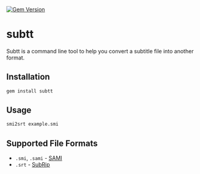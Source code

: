 [![Gem Version](https://badge.fury.io/rb/subtt.svg)](https://badge.fury.io/rb/subtt)
# subtt

Subtt is a command line tool to help you convert a subtitle file into another format.

## Installation

```sh
gem install subtt
```

## Usage

```sh
smi2srt example.smi
```

## Supported File Formats

- `.smi`, `.sami` - [SAMI](https://en.wikipedia.org/wiki/SAMI)
- `.srt` - [SubRip](https://en.wikipedia.org/wiki/SubRip)

